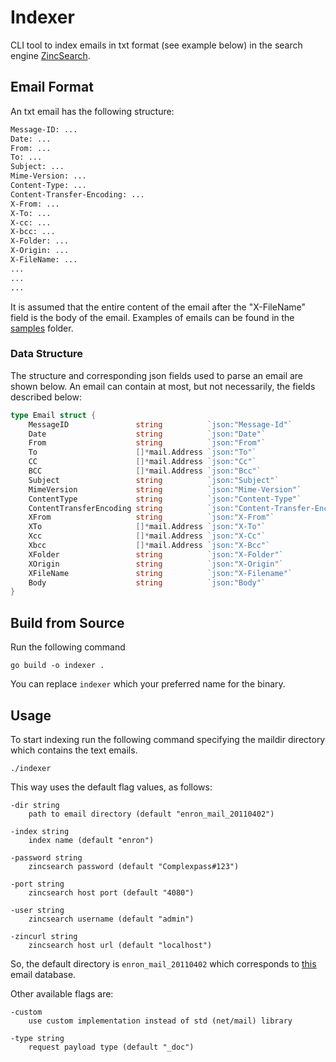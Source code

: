 # Indexer

CLI tool to index emails in txt format (see example below) in the search engine [ZincSearch](https://zincsearch-docs.zinc.dev).


## Email Format

An txt email has the following structure:

```txt
Message-ID: ...
Date: ...
From: ...
To: ...
Subject: ...
Mime-Version: ...
Content-Type: ...
Content-Transfer-Encoding: ...
X-From: ...
X-To: ...
X-cc: ...
X-bcc: ...
X-Folder: ...
X-Origin: ...
X-FileName: ...
...
...
...
```

It is assumed that the entire content of the email after the "X-FileName" field is the body of the email. Examples of emails can be found in the [samples](https://github.com/timetravel-1010/indexer/tree/main/samples) folder.


### Data Structure

The structure and corresponding json fields used to parse an email are shown below. An email can contain at most, but not necessarily, the fields described below:

```go
type Email struct {
	MessageID               string          `json:"Message-Id"`
	Date                    string          `json:"Date"`
	From                    string          `json:"From"`
	To                      []*mail.Address `json:"To"`
	CC                      []*mail.Address `json:"Cc"`
	BCC                     []*mail.Address `json:"Bcc"`
	Subject                 string          `json:"Subject"`
	MimeVersion             string          `json:"Mime-Version"`
	ContentType             string          `json:"Content-Type"`
	ContentTransferEncoding string          `json:"Content-Transfer-Encoding"`
	XFrom                   string          `json:"X-From"`
	XTo                     []*mail.Address `json:"X-To"`
	Xcc                     []*mail.Address `json:"X-Cc"`
	Xbcc                    []*mail.Address `json:"X-Bcc"`
	XFolder                 string          `json:"X-Folder"`
	XOrigin                 string          `json:"X-Origin"`
	XFileName               string          `json:"X-Filename"`
	Body                    string          `json:"Body"`
}

```

## Build from Source

Run the following command 

```
go build -o indexer .
```

You can replace `indexer` which your preferred name for the binary.

## Usage

To start indexing run the following command specifying the maildir directory which contains the text emails. 

```
./indexer 
```

This way uses the default flag values, as follows:

``` 
-dir string
	path to email directory (default "enron_mail_20110402")

-index string
	index name (default "enron")

-password string
	zincsearch password (default "Complexpass#123")

-port string
	zincsearch host port (default "4080")

-user string
	zincsearch username (default "admin")

-zincurl string
	zincsearch host url (default "localhost")
```

So, the default directory is `enron_mail_20110402` which corresponds to [this](http://www.cs.cmu.edu/~enron/enron_mail_20110402.tgz) email database.

Other available flags are: 

```
-custom
	use custom implementation instead of std (net/mail) library

-type string
	request payload type (default "_doc")
```